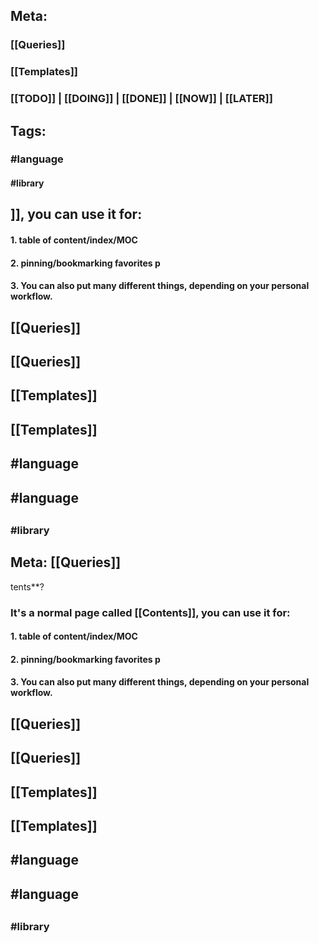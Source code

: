 ## **Meta:**
### [[Queries]]
### [[Templates]]
### [[TODO]] | [[DOING]] | [[DONE]] | [[NOW]] | [[LATER]]
## **Tags:**
### #language
#### #library
## ]], you can use it for:
#### 1. table of content/index/MOC
#### 2. pinning/bookmarking favorites p
#### 3. You can also put many different things, depending on your personal workflow.
## [[Queries]]
## [[Queries]]
##
## [[Templates]]
## [[Templates]]
##
## #language
## #language
##
###
### #library
## Meta: [[Queries]]
tents**?
### It's a normal page called [[Contents]], you can use it for:
#### 1. table of content/index/MOC
#### 2. pinning/bookmarking favorites p
#### 3. You can also put many different things, depending on your personal workflow.
## [[Queries]]
## [[Queries]]
##
## [[Templates]]
## [[Templates]]
##
## #language
## #language
##
###
### #library
